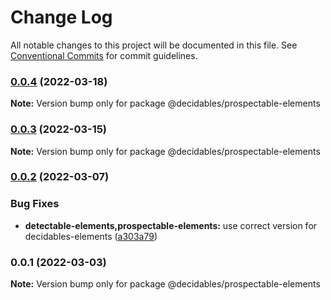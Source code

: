 # Change Log

All notable changes to this project will be documented in this file.
See [Conventional Commits](https://conventionalcommits.org) for commit guidelines.

### [0.0.4](https://github.com/decidables/decidables/compare/@decidables/prospectable-elements@0.0.3...@decidables/prospectable-elements@0.0.4) (2022-03-18)

**Note:** Version bump only for package @decidables/prospectable-elements





### [0.0.3](https://github.com/decidables/decidables/compare/@decidables/prospectable-elements@0.0.2...@decidables/prospectable-elements@0.0.3) (2022-03-15)

**Note:** Version bump only for package @decidables/prospectable-elements





### [0.0.2](https://github.com/decidables/decidables/compare/@decidables/prospectable-elements@0.0.1...@decidables/prospectable-elements@0.0.2) (2022-03-07)


### Bug Fixes

* **detectable-elements,prospectable-elements:** use correct version for decidables-elements ([a303a79](https://github.com/decidables/decidables/commit/a303a795ee0039ae85c06e035248df402e543f2a))



### 0.0.1 (2022-03-03)

**Note:** Version bump only for package @decidables/prospectable-elements
